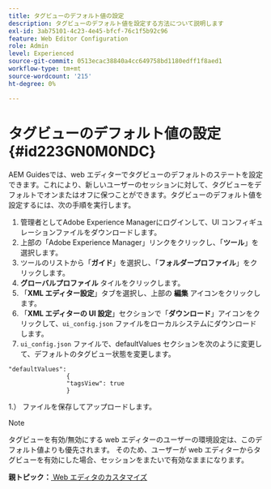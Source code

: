 ```yaml
---
title: タグビューのデフォルト値の設定
description: タグビューのデフォルト値を設定する方法について説明します
exl-id: 3ab75101-4c23-4e45-bfcf-76c1f5b92c96
feature: Web Editor Configuration
role: Admin
level: Experienced
source-git-commit: 0513ecac38840a4cc649758bd1180edff1f8aed1
workflow-type: tm+mt
source-wordcount: '215'
ht-degree: 0%

---
```


# タグビューのデフォルト値の設定 {#id223GN0M0NDC}

AEM Guidesでは、web エディターでタグビューのデフォルトのステートを設定できます。これにより、新しいユーザーのセッションに対して、タグビューをデフォルトでオンまたはオフに保つことができます。タグビューのデフォルト値を設定するには、次の手順を実行します。

1. 管理者としてAdobe Experience Managerにログインして、UI コンフィギュレーションファイルをダウンロードします。
1. 上部の「Adobe Experience Manager」リンクをクリックし、「**ツール**」を選択します。
1. ツールのリストから「**ガイド**」を選択し、「**フォルダープロファイル**」をクリックします。
1. **グローバルプロファイル** タイルをクリックします。
1. 「**XML エディター設定**」タブを選択し、上部の **編集** アイコンをクリックします。
1. 「**XML エディターの UI 設定**」セクションで「**ダウンロード**」アイコンをクリックして、`ui_config.json` ファイルをローカルシステムにダウンロードします。
1. `ui_config.json` ファイルで、defaultValues セクションを次のように変更して、デフォルトのタグビュー状態を変更します。

```
"defaultValues":
                {
                "tagsView": true
                }
```

1.） ファイルを保存してアップロードします。

>[!NOTE]
>
> タグビューを有効/無効にする web エディターのユーザーの環境設定は、このデフォルト値よりも優先されます。 そのため、ユーザーが web エディターからタグビューを有効にした場合、セッションをまたいで有効なままになります。

**親トピック：**&#x200B;[ Web エディタのカスタマイズ ](conf-web-editor.md)
